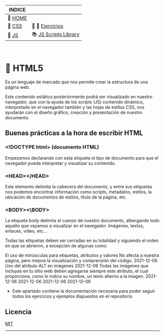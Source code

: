 | INDICE |  |
| ------------- | ------------- |
| 📕  [HOME](/README.md)     |  |
| 📕  [CSS](/documentation/css.md)  | :pencil: 📐 [Ejercicios](/tests/exercices.md) |
| 📕  [JS](/documentation/js.md)  | :books: [JS Scripts Library](/scripts_library/scripts.md)  |

&nbsp; 
&nbsp; 
# 📕 HTML5

Es un lenguaje de marcado que nos permite crear la estructura de una página web.

Este contenido estático posteriormente podrá ser visualizado en nuestro navegador, que con la ayuda de los scripts (JS) contenido dinámico, interpretado en el navegador también y las hojas de estilos CSS, nos ayudarán con el diseño gráfico, creación y presentación de nuestro documento. 


## Buenas prácticas a la hora de escribir HTML

### \<!DOCTYPE html>  (documento HTML)

Empezamos declarando con esta etiqueta el tipo de documento para que el navegador pueda interpretar y visualizar su contenido.

### \<HEAD>\</HEAD>
Este elemento delimita la cabecera del documento, y entre sus etiquetas nos podemos encontrar información como scripts, metadatos, estilos, la ubicación de documentos de estilos, título de la página, etc.

### \<BODY>\<\BODY>
La etiqueta body delimita el cuerpo de nuestro documento, albergando todo aquello que vayamos a visualizar en el navegador. Imágenes, textos, enlaces, video, etc…

Todas las etiquetas deben ser cerradas en su totalidad y siguiendo el orden en que se abrieron, a excepción de algunas como:


 El uso de minúsculas para etiquetas, atributos y valores No afecta a nuestra página, pero mejora la visualización y comprensión del código. 2021-12-06 Uso del atributo ALT en imágenes 2021-12-06 Todas las imágenes que incluyas en tu sitio web deben agregarse siempre este atributo, el cual proporciona, como lo indica su nombre, un texto alterno a la imagen. 2021-12-06 2021-12-06 2021-12-06 2021-12-06





+ Este apartado contiene la documentación necesaria para poder seguir todos los ejercicios y ejemplos dispuestos en el repositorio.


## Licencia
[MIT](https://choosealicense.com/licenses/mit/)

---

